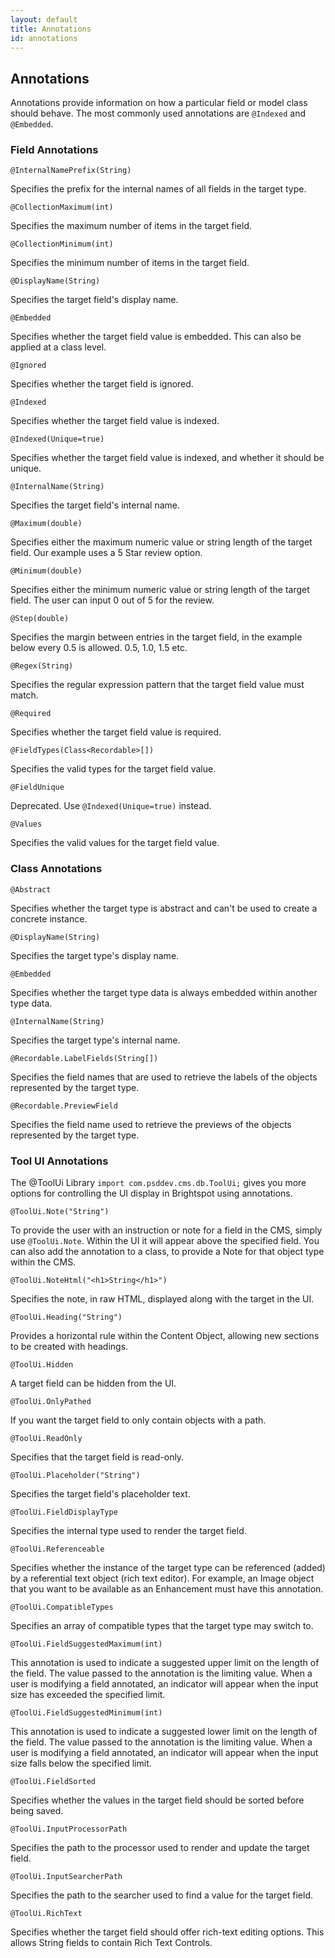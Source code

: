 ```yaml
---
layout: default
title: Annotations
id: annotations
---
```


## Annotations

Annotations provide information on how a particular field or model class
should behave. The most commonly used annotations are `@Indexed` and
`@Embedded`.

### Field Annotations

`@InternalNamePrefix(String)`

Specifies the prefix for the internal names of all fields in the target type.

`@CollectionMaximum(int)`

Specifies the maximum number of items in the target field.

`@CollectionMinimum(int)`

Specifies the minimum number of items in the target field.

`@DisplayName(String)`

Specifies the target field's display name.

`@Embedded`

Specifies whether the target field value is embedded. This can also be applied at a class level.

`@Ignored`

Specifies whether the target field is ignored.

`@Indexed`

Specifies whether the target field value is indexed.

`@Indexed(Unique=true)`

Specifies whether the target field value is indexed, and whether it should be unique.

`@InternalName(String)`

Specifies the target field's internal name.

`@Maximum(double)`

Specifies either the maximum numeric value or string length of the target field. Our example uses a 5 Star review option.

`@Minimum(double)`

Specifies either the minimum numeric value or string length of the target field. The user can input 0 out of 5 for the review.

`@Step(double)`

Specifies the margin between entries in the target field, in the example below every 0.5 is allowed. 0.5, 1.0, 1.5 etc.

`@Regex(String)`

Specifies the regular expression pattern that the target field value must match.

`@Required`

Specifies whether the target field value is required.
	
`@FieldTypes(Class<Recordable>[])`

Specifies the valid types for the target field value.

`@FieldUnique`

Deprecated. Use `@Indexed(Unique=true)` instead.

`@Values`

Specifies the valid values for the target field value.

### Class Annotations

`@Abstract`

Specifies whether the target type is abstract and can't be used to create a concrete instance.

`@DisplayName(String)`

Specifies the target type's display name.

`@Embedded`

Specifies whether the target type data is always embedded within another type data.

`@InternalName(String)`

Specifies the target type's internal name.

`@Recordable.LabelFields(String[])`

Specifies the field names that are used to retrieve the labels of the objects represented by the target type.

`@Recordable.PreviewField`

Specifies the field name used to retrieve the previews of the objects represented by the target type.


### Tool UI Annotations


The @ToolUi Library  `import com.psddev.cms.db.ToolUi;` gives you more options for controlling the UI display in Brightspot using annotations.

`@ToolUi.Note("String")`

To provide the user with an instruction or note for a field in the CMS, simply use `@ToolUi.Note`. Within the UI it will appear above the specified field. You can also add the annotation to a class, to provide a Note for that object type within the CMS.

`@ToolUi.NoteHtml("<h1>String</h1>")`

Specifies the note, in raw HTML, displayed along with the target in the UI.

`@ToolUi.Heading("String")`

Provides a horizontal rule within the Content Object, allowing new sections to be created with headings.

`@ToolUi.Hidden`

A target field can be hidden from the UI.

`@ToolUi.OnlyPathed`

If you want the target field to only contain objects with a path.

`@ToolUi.ReadOnly`

Specifies that the target field is read-only.

`@ToolUi.Placeholder("String")`

Specifies the target field's placeholder text.

`@ToolUi.FieldDisplayType`

Specifies the internal type used to render the target field.

`@ToolUi.Referenceable`

Specifies whether the instance of the target type can be referenced (added) by a referential text object (rich text editor). For example, an Image object that you want to be available as an Enhancement must have this annotation.

`@ToolUi.CompatibleTypes`

Specifies an array of compatible types that the target type may switch to.

`@ToolUi.FieldSuggestedMaximum(int)`

This annotation is used to indicate a suggested upper limit on the length of the field.
The value passed to the annotation is the limiting value.  When a user is modifying a field annotated, an indicator will appear when the input size has exceeded the specified limit.

`@ToolUi.FieldSuggestedMinimum(int)`

This annotation is used to indicate a suggested lower limit on the length of the field.
The value passed to the annotation is the limiting value.  When a user is modifying a field annotated, an indicator will appear when the input size falls below the specified limit. 

`@ToolUi.FieldSorted`

Specifies whether the values in the target field should be sorted before being saved.

`@ToolUi.InputProcessorPath`

Specifies the path to the processor used to render and update the target field.

`@ToolUi.InputSearcherPath`

Specifies the path to the searcher used to find a value for the target field.

`@ToolUi.RichText`

Specifies whether the target field should offer rich-text editing options. This allows String fields to contain Rich Text Controls.